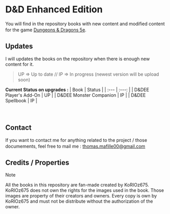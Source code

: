 # D&D Enhanced Edition

You will find in the repository books with new content and modified content for the game [Dungeons & Dragons 5e](https://dnd.wizards.com).
ㅤ
ㅤ

## Updates

I will updates the books on the repository when there is enough new content for it.

> UP => Up to date  //  IP => In progress (newest version will be upload soon)

**Current Status on upgrades :**
| Book | Status |
| :--- | :---: |
| D&DEE Player's Add-On | UP |
| D&DEE Monster Companion | IP |
| D&DEE Spellbook | IP |

ㅤ
ㅤ

## Contact

If you want to contact me for anything related to the project / those documements, feel free to mail me : [thomas.mafille00@gmail.com](thomas.mafille00@gmail.com)
ㅤ
ㅤ
ㅤ
## Credits / Properties

> [!NOTE]
> All the books in this repository are fan-made created by KoRIOz675.
> KoRIOz675 does not own the rights for the images used in the book. Those images are property of their creators and owners.
> Every copy is own by KoRIOz675  and must not be distribute without the authorization of the owner.